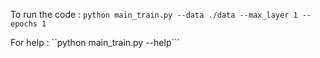 To run the code :
```python main_train.py --data ./data --max_layer 1 --epochs 1```

For help :
``python main_train.py --help```
